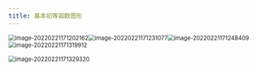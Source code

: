 ```yaml
---
title: 基本初等函数图形
---
```

<img src="https://note-1259190304.cos.ap-chengdu.myqcloud.com/note/202202211712216.png" alt="image-20220221171202162" style="zoom:80%;" /><img src="https://note-1259190304.cos.ap-chengdu.myqcloud.com/note/202202211712141.png" alt="image-20220221171231077" style="zoom:80%;" /><img src="https://note-1259190304.cos.ap-chengdu.myqcloud.com/note/202202211712496.png" alt="image-20220221171248409" style="zoom:80%;" /><img src="https://note-1259190304.cos.ap-chengdu.myqcloud.com/note/202202211713984.png" alt="image-20220221171319912" style="zoom:80%;" />

<img src="https://note-1259190304.cos.ap-chengdu.myqcloud.com/note/202202211713391.png" alt="image-20220221171329320" style="zoom:80%;" />
